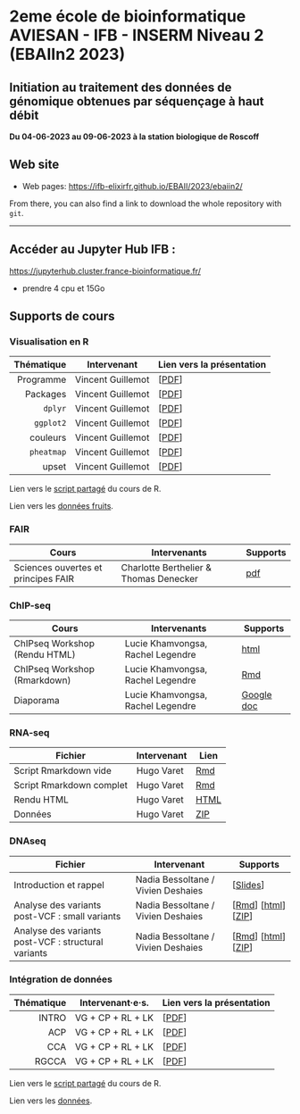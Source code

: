 # 2eme école de bioinformatique AVIESAN - IFB - INSERM Niveau 2 (EBAIIn2 2023)

## Initiation au traitement des données de génomique obtenues par séquençage à haut débit

**Du 04-06-2023 au 09-06-2023 à la station biologique de Roscoff**


## Web site

- Web pages: <https://ifb-elixirfr.github.io/EBAII/2023/ebaiin2/>

From there, you can also find a link to download the whole repository with `git`.

****

## Accéder au Jupyter Hub IFB :

 <https://jupyterhub.cluster.france-bioinformatique.fr/>
 
 - prendre 4 cpu et 15Go

## Supports de cours

### Visualisation en R

| Thématique| Intervenant       | Lien vers la présentation |
|----------:|:-----------------:|:--------------------------|
| Programme | Vincent Guillemot | [[PDF](01R/S00programme.pdf)] |
| Packages  | Vincent Guillemot | [[PDF](01R/S01packages.pdf)]  |
| `dplyr`   | Vincent Guillemot | [[PDF](01R/S02dplyr.pdf)]     |
| `ggplot2` | Vincent Guillemot | [[PDF](01R/S03ggplot2.pdf)]   |
| couleurs  | Vincent Guillemot | [[PDF](01R/S04couleurs.pdf)]  |
| `pheatmap`| Vincent Guillemot | [[PDF](01R/S05pheatmap.pdf)]  |
| upset     | Vincent Guillemot | [[PDF](01R/S06upset.pdf)]     |

Lien vers le [script partagé](https://docs.google.com/document/d/1RaORtpj2dU1rj4ZsQbxgKUJmKTbdbXdmSWeOYkqtVLc/edit?usp=sharing) du cours de R.

Lien vers les [données fruits](01R/fruits.xlsx).

### FAIR

| Cours                 | Intervenants | Supports                            |
|-----------------------|--------------|-------------------------------------|
| Sciences ouvertes et principes FAIR  | Charlotte Berthelier & Thomas Denecker | [pdf](https://doi.org/10.6084/m9.figshare.23275349.v3)  |



### ChIP-seq

| Cours                 | Intervenants | Supports                            |
|-----------------------|--------------|-------------------------------------|
| ChIPseq Workshop (Rendu HTML) | Lucie Khamvongsa, Rachel Legendre  | [html](chip-seq/ChIPseq_Workshop.html)  |
| ChIPseq Workshop (Rmarkdown) | Lucie Khamvongsa, Rachel Legendre | [Rmd](chip-seq/ChIPseq_Workshop.Rmd)  |
| Diaporama | Lucie Khamvongsa, Rachel Legendre | [Google doc](https://docs.google.com/presentation/d/1kULjxr2eEMq4LtKmYcy5STxsTqHv0wB09q88dQ7LvTI/edit?usp=sharing)  |

### RNA-seq

| Fichier                  | Intervenant | Lien                                        |
|--------------------------|-------------|---------------------------------------------|
| Script Rmarkdown vide    | Hugo Varet  | [Rmd](RNASeq/EBAIIn2_RNASeq_apprenants.Rmd) |
| Script Rmarkdown complet | Hugo Varet  | [Rmd](https://github.com/IFB-ElixirFr/EBAII/blob/master/2023/ebaiin2/RNASeq/EBAIIn2_RNASeq.Rmd)            |
| Rendu HTML               | Hugo Varet  | [HTML](RNASeq/EBAIIn2_RNASeq.html)          |
| Données                  | Hugo Varet  | [ZIP](RNASeq/data.zip)                      |

### DNAseq

| Fichier                                             | Intervenant      | Supports                                                                                               |
|-----------------------------------------------------|------------------|------------|
| Introduction et rappel                              | Nadia Bessoltane / Vivien Deshaies | [[Slides](https://docs.google.com/presentation/d/1sxPHYh2s5K3iwm72A-pQBd6kh04rah17/edit#slide=id.p1)]  |
| Analyse des variants post-VCF : small variants      | Nadia Bessoltane / Vivien Deshaies | [[Rmd](DNAseq/EBAIIn2_DNAseq_Post-VCF_data1.Rmd)]  [[html](DNAseq/EBAIIn2_DNAseq_Post-VCF_data1.html)]  [[ZIP](DNASeq/TP_small_variants/data.zip)] |
| Analyse des variants post-VCF : structural variants | Nadia Bessoltane / Vivien Deshaies | [[Rmd](DNAseq/EBAIIn2_DNAseq_Post-VCF_data2.Rmd)]  [[html](DNAseq/EBAIIn2_DNAseq_Post-VCF_data2.html)]  [[ZIP](DNASeq/TP_SV_variants/data.zip)] |


### Intégration de données

| Thématique| Intervenant·e·s.  | Lien vers la présentation           |
|----------:|:-----------------:|:------------------------------------|
| INTRO     | VG + CP + RL + LK | [[PDF](02Integration/INTRO.pdf)]   |
| ACP       | VG + CP + RL + LK | [[PDF](02Integration/ACP.pdf)]   |
| CCA       | VG + CP + RL + LK | [[PDF](02Integration/CCA.pdf)]   |
| RGCCA     | VG + CP + RL + LK | [[PDF](02Integration/RGCCA.pdf)] |

Lien vers le [script partagé](https://docs.google.com/document/d/1RaORtpj2dU1rj4ZsQbxgKUJmKTbdbXdmSWeOYkqtVLc/edit?usp=sharing) du cours de R.

Lien vers les [données](02Integration/integration.zip).

